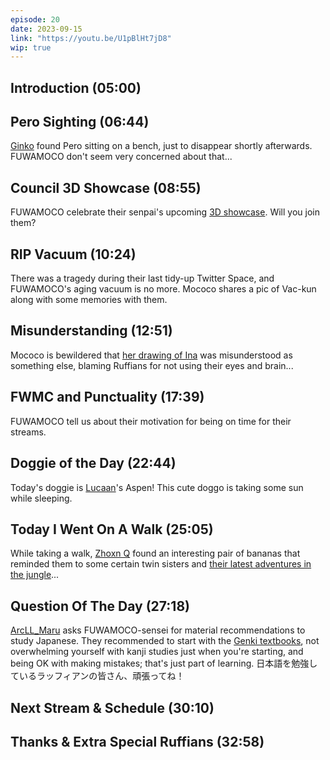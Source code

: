 ```yaml
---
episode: 20
date: 2023-09-15
link: "https://youtu.be/U1pBlHt7jD8"
wip: true
---
```


## Introduction (05:00)

## Pero Sighting (06:44)

[Ginko](https://twitter.com/Ginko_02/status/1700227442798195182) found Pero sitting on a bench, just to disappear shortly afterwards. FUWAMOCO don't seem very concerned about that...

## Council 3D Showcase (08:55)

FUWAMOCO celebrate their senpai's upcoming [3D showcase](https://twitter.com/hololive_En/status/1701430450273837276). Will you join them?

## RIP Vacuum (10:24)

There was a tragedy during their last tidy-up Twitter Space, and FUWAMOCO's aging vacuum is no more. Mococo shares a pic of Vac-kun along with some memories with them.

## Misunderstanding (12:51)

Mococo is bewildered that [her drawing of Ina](https://www.youtube.com/live/8w8utBUJwEY?&t=479) was misunderstood as something else, blaming Ruffians for not using their eyes and brain...

## FWMC and Punctuality (17:39)

FUWAMOCO tell us about their motivation for being on time for their streams.

## Doggie of the Day (22:44)

Today's doggie is [Lucaan](https://twitter.com/Lucaan0102/status/1702026579524702481)'s Aspen! This cute doggo is taking some sun while sleeping.

## Today I Went On A Walk (25:05)

While taking a walk, [Zhoxn Q](https://twitter.com/ZhoxnQ/status/1701311965409276033) found an interesting pair of bananas that reminded them to some certain twin sisters and [their latest adventures in the jungle](https://youtu.be/ndNZ1ClWZ6g)...

## Question Of The Day (27:18)

[ArcLL_Maru](https://twitter.com/ArcLL_Maru/status/1700995081074057220) asks FUWAMOCO-sensei for material recommendations to study Japanese. They recommended to start with the [Genki textbooks](https://genki3.japantimes.co.jp/en/intro/), not overwhelming yourself with kanji studies just when you're starting, and being OK with making mistakes; that's just part of learning. 日本語を勉強しているラッフィアンの皆さん、頑張ってね！

## Next Stream & Schedule (30:10)

## Thanks & Extra Special Ruffians (32:58)
